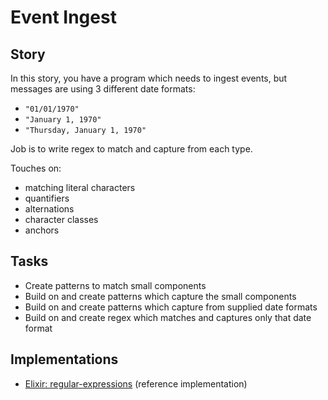 # Event Ingest

## Story

In this story, you have a program which needs to ingest events, but messages are using 3 different date formats:

- `"01/01/1970"`
- `"January 1, 1970"`
- `"Thursday, January 1, 1970"`

Job is to write regex to match and capture from each type.

Touches on:

- matching literal characters
- quantifiers
- alternations
- character classes
- anchors

## Tasks

- Create patterns to match small components
- Build on and create patterns which capture the small components
- Build on and create patterns which capture from supplied date formats
- Build on and create regex which matches and captures only that date format

## Implementations

- [Elixir: regular-expressions][implementation-elixir] (reference implementation)

[implementation-elixir]: ../../languages/elixir/exercises/concept/regular-expressions/.docs/instructions.md
